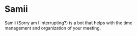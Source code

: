 # Samii

Samii (Sorry am I interrupting?) is a bot that helps with the time management and organization of your meeting.

